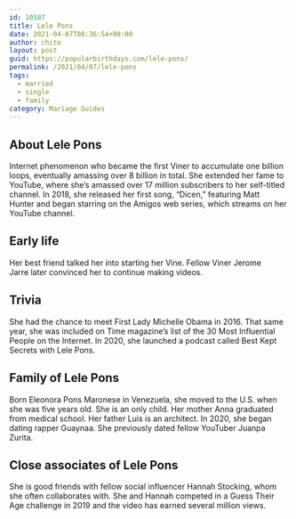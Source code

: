 ```yaml
---
id: 10587
title: Lele Pons
date: 2021-04-07T08:36:54+00:00
author: chito
layout: post
guid: https://popularbirthdays.com/lele-pons/
permalink: /2021/04/07/lele-pons  
tags:
  - married
  - single
  - family
category: Mariage Guides
---
```

<!--Content-->


          
          
## About Lele Pons



  Internet phenomenon who became the first Viner to accumulate one billion loops, eventually amassing over 8 billion in total. She extended her fame to YouTube, where she&#8217;s amassed over 17 million subscribers to her self-titled channel. In 2018, she released her first song, &#8220;Dicen,&#8221; featuring Matt Hunter and began starring on the Amigos web series, which streams on her YouTube channel.

                
                
## Early life



  Her best friend talked her into starting her Vine. Fellow Viner Jerome Jarre later convinced her to continue making videos. 

                
                
## Trivia



  She had the chance to meet First Lady Michelle Obama in 2016. That same year, she was included on Time magazine&#8217;s list of the 30 Most Influential People on the Internet. In 2020, she launched a podcast called Best Kept Secrets with Lele Pons. 

                
                
## Family of Lele Pons



  Born Eleonora Pons Maronese in Venezuela, she moved to the U.S. when she was five years old. She is an only child. Her mother Anna graduated from medical school. Her father Luis is an architect. In 2020, she began dating rapper Guaynaa. She previously dated fellow YouTuber Juanpa Zurita. 

                
                
## Close associates of Lele Pons



  She is good friends with fellow social influencer Hannah Stocking, whom she often collaborates with. She and Hannah competed in a Guess Their Age challenge in 2019 and the video has earned several million views. 

          
          
